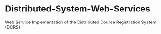 # Distributed-System-Web-Services
Web Service Implementation of the Distributed Course Registration System (DCRS)
